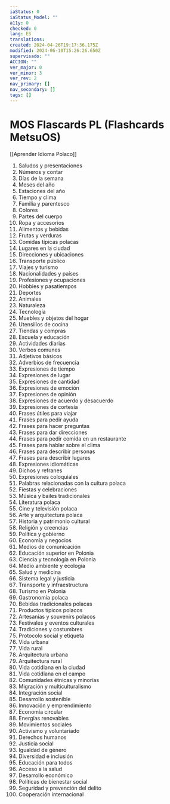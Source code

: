 ```yaml
---
iaStatus: 0
iaStatus_Model: ""
a11y: 0
checked: 0
lang: ES
translations: 
created: 2024-04-26T19:17:36.175Z
modified: 2024-06-10T15:26:26.650Z
supervisado: ""
ACCION: ""
ver_major: 0
ver_minor: 3
ver_rev: 2
nav_primary: []
nav_secondary: []
tags: []
---
```

# MOS Flascards PL (Flashcards MetsuOS)

[[Aprender Idioma Polaco]]

1. Saludos y presentaciones
2. Números y contar
3. Días de la semana
4. Meses del año
5. Estaciones del año
6. Tiempo y clima
7. Familia y parentesco
8. Colores
9. Partes del cuerpo
10. Ropa y accesorios
11. Alimentos y bebidas
12. Frutas y verduras
13. Comidas típicas polacas
14. Lugares en la ciudad
15. Direcciones y ubicaciones
16. Transporte público
17. Viajes y turismo
18. Nacionalidades y países
19. Profesiones y ocupaciones
20. Hobbies y pasatiempos
21. Deportes
22. Animales
23. Naturaleza
24. Tecnología
25. Muebles y objetos del hogar
26. Utensilios de cocina
27. Tiendas y compras
28. Escuela y educación
29. Actividades diarias
30. Verbos comunes
31. Adjetivos básicos
32. Adverbios de frecuencia
33. Expresiones de tiempo
34. Expresiones de lugar
35. Expresiones de cantidad
36. Expresiones de emoción
37. Expresiones de opinión
38. Expresiones de acuerdo y desacuerdo
39. Expresiones de cortesía
40. Frases útiles para viajar
41. Frases para pedir ayuda
42. Frases para hacer preguntas
43. Frases para dar direcciones
44. Frases para pedir comida en un restaurante
45. Frases para hablar sobre el clima
46. Frases para describir personas
47. Frases para describir lugares
48. Expresiones idiomáticas
49. Dichos y refranes
50. Expresiones coloquiales
51. Palabras relacionadas con la cultura polaca
52. Fiestas y celebraciones
53. Música y bailes tradicionales
54. Literatura polaca
55. Cine y televisión polaca
56. Arte y arquitectura polaca
57. Historia y patrimonio cultural
58. Religión y creencias
59. Política y gobierno
60. Economía y negocios
61. Medios de comunicación
62. Educación superior en Polonia
63. Ciencia y tecnología en Polonia
64. Medio ambiente y ecología
65. Salud y medicina
66. Sistema legal y justicia
67. Transporte y infraestructura
68. Turismo en Polonia
69. Gastronomía polaca
70. Bebidas tradicionales polacas
71. Productos típicos polacos
72. Artesanías y souvenirs polacos
73. Festivales y eventos culturales
74. Tradiciones y costumbres
75. Protocolo social y etiqueta
76. Vida urbana
77. Vida rural
78. Arquitectura urbana
79. Arquitectura rural
80. Vida cotidiana en la ciudad
81. Vida cotidiana en el campo
82. Comunidades étnicas y minorías
83. Migración y multiculturalismo
84. Integración social
85. Desarrollo sostenible
86. Innovación y emprendimiento
87. Economía circular
88. Energías renovables
89. Movimientos sociales
90. Activismo y voluntariado
91. Derechos humanos
92. Justicia social
93. Igualdad de género
94. Diversidad e inclusión
95. Educación para todos
96. Acceso a la salud
97. Desarrollo económico
98. Políticas de bienestar social
99. Seguridad y prevención del delito
100. Cooperación internacional
